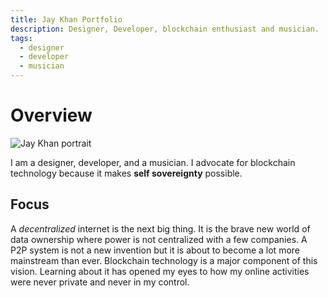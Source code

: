 ```yaml
---
title: Jay Khan Portfolio
description: Designer, Developer, blockchain enthusiast and musician.
tags:
  - designer
  - developer
  - musician
---
```


# Overview

![Jay Khan portrait](/about/jaykhan-picture.png)

I am a designer, developer, and a musician.  I advocate for blockchain technology because it makes **self sovereignty** possible.  

## Focus

A *decentralized* internet is the next big thing.  It is the brave new world of data ownership where power is not centralized with a few companies.  A P2P system is not a new invention but it is about to become a lot more mainstream than ever.  Blockchain technology is a major component of this vision.  Learning about it has opened my eyes to how my online activities were never private and never in my control.





